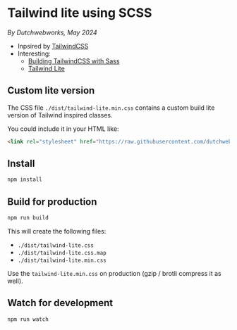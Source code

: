 # Tailwind lite using SCSS

_By Dutchwebworks, May 2024_

* Inpsired by [TailwindCSS](https://tailwindcss.com/)
* Interesting:
	* [Building TailwindCSS with Sass](https://dpnkr.in/blog/building-tailwind)
	* [Tailwind Lite](https://tailwind-lite.com/)


## Custom lite version

The CSS file `./dist/tailwind-lite.min.css` contains a custom build lite version of Tailwind inspired classes.

You could include it in your HTML like:

```html
<link rel="stylesheet" href="https://raw.githubusercontent.com/dutchwebworks/tailwind-lite/master/dist/css/tailwind-lite.min.css" />
```

## Install

```sh
npm install
```

## Build for production

```sh
npm run build
```

This will create the following files:

* `./dist/tailwind-lite.css`
* `./dist/tailwind-lite.css.map`
* `./dist/tailwind-lite.min.css`

Use the `tailwind-lite.min.css` on production (gzip / brotli compress it as well).

## Watch for development

```sh
npm run watch
```
